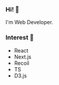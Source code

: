### Hi! 👋 <br>
I'm Web Developer. <br>

### Interest 🚀 <br>
- React
- Next.js
- Recoil
- TS
- D3.js
